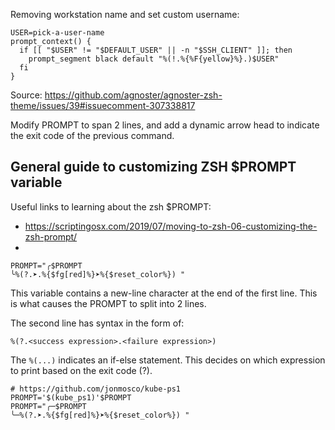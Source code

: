 Removing workstation name and set custom username:

```
USER=pick-a-user-name
prompt_context() {
  if [[ "$USER" != "$DEFAULT_USER" || -n "$SSH_CLIENT" ]]; then
    prompt_segment black default "%(!.%{%F{yellow}%}.)$USER"
  fi
}
```

Source: https://github.com/agnoster/agnoster-zsh-theme/issues/39#issuecomment-307338817



Modify PROMPT to span 2 lines, and add a dynamic arrow head to indicate the exit code of the previous command.


## General guide to customizing ZSH $PROMPT variable

Useful links to learning about the zsh $PROMPT:

- https://scriptingosx.com/2019/07/moving-to-zsh-06-customizing-the-zsh-prompt/
-

```
PROMPT="╭$PROMPT
╰%(?.➤.%{$fg[red]%}➤%{$reset_color%}) "
```

This variable contains a new-line character at the end of the first line. This is what causes the PROMPT to split into 2 lines.

The second line has syntax in the form of:

```
%(?.<success expression>.<failure expression>)
```

The `%(...)` indicates an if-else statement. This decides on which expression to print based on the exit code (?).








```
# https://github.com/jonmosco/kube-ps1
PROMPT='$(kube_ps1)'$PROMPT
PROMPT="╭─$PROMPT
╰─%(?.➤.%{$fg[red]%}➤%{$reset_color%}) "
```